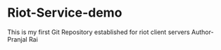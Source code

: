 # Riot-Service-demo
This is my first Git Repository established for riot client servers
Author-Pranjal Rai
